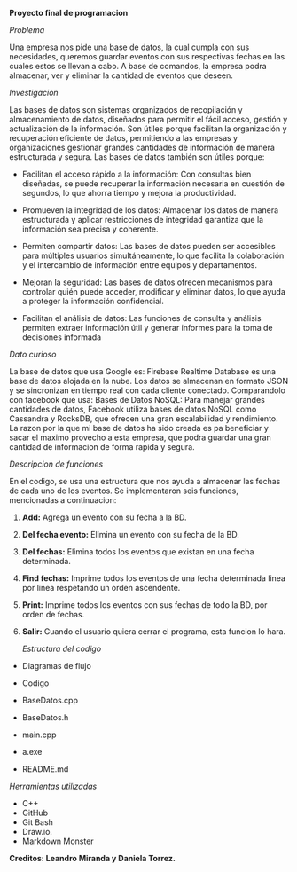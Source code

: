 **Proyecto final de programacion**

*Problema*

 Una empresa nos pide una base de datos, la cual cumpla con sus necesidades, queremos guardar eventos con sus respectivas fechas en las cuales estos se llevan a cabo. A base de comandos, la empresa podra almacenar, ver y eliminar la cantidad de eventos que deseen.

*Investigacion* 

Las bases de datos son sistemas organizados de recopilación y almacenamiento de datos, diseñados para permitir el fácil acceso, gestión y actualización de la información. Son útiles porque facilitan la organización y recuperación eficiente de datos, permitiendo a las empresas y organizaciones gestionar grandes cantidades de información de manera estructurada y segura. Las bases de datos también son útiles porque:

* Facilitan el acceso rápido a la información: Con consultas bien diseñadas, se puede recuperar la información necesaria en cuestión de segundos, lo que ahorra tiempo y mejora la productividad. 

* Promueven la integridad de los datos: Almacenar los datos de manera estructurada y aplicar restricciones de integridad garantiza que la información sea precisa y coherente. 

* Permiten compartir datos: Las bases de datos pueden ser accesibles para múltiples usuarios simultáneamente, lo que facilita la colaboración y el intercambio de información entre equipos y departamentos. 

* Mejoran la seguridad: Las bases de datos ofrecen mecanismos para controlar quién puede acceder, modificar y eliminar datos, lo que ayuda a proteger la información confidencial. 

* Facilitan el análisis de datos: Las funciones de consulta y análisis permiten extraer información útil y generar informes para la toma de decisiones informada 

*Dato curioso*

La base de datos que usa Google es: Firebase Realtime Database es una base de datos alojada en la nube. Los datos se almacenan en formato JSON y se sincronizan en tiempo real con cada cliente conectado. Comparandolo con facebook que usa: Bases de Datos NoSQL: Para manejar grandes cantidades de datos, Facebook utiliza bases de datos NoSQL como Cassandra y RocksDB, que ofrecen una gran escalabilidad y rendimiento. La razon por la que mi base de datos ha sido creada es pa beneficiar y sacar el maximo provecho a esta empresa, que podra guardar una gran cantidad de informacion de forma rapida y segura.

*Descripcion de funciones*

En el codigo, se usa una estructura que nos ayuda a almacenar las fechas de cada uno de los eventos. 
Se implementaron seis funciones, mencionadas a continuacion:

1. **Add:** Agrega un evento con su fecha a la BD. 

1. **Del fecha evento:** Elimina un evento con su fecha de la BD. 

1. **Del fechas:** Elimina todos los eventos que existan en una fecha determinada. 

1. **Find fechas:** Imprime todos los eventos de una fecha determinada linea por linea respetando un orden ascendente. 

1. **Print:** Imprime todos los eventos con sus fechas de todo la BD, por orden de fechas. 

1. **Salir:** Cuando el usuario quiera cerrar el programa, esta funcion lo hara.

   *Estructura del codigo*
   
* Diagramas de flujo 
   
* Codigo 
   
* BaseDatos.cpp 
   
* BaseDatos.h 
   
* main.cpp 
   
* a.exe 
   
* README.md 


*Herramientas utilizadas* 
* C++
* GitHub
* Git Bash
* Draw.io. 
* Markdown Monster 

**Creditos: Leandro Miranda y Daniela Torrez.**
